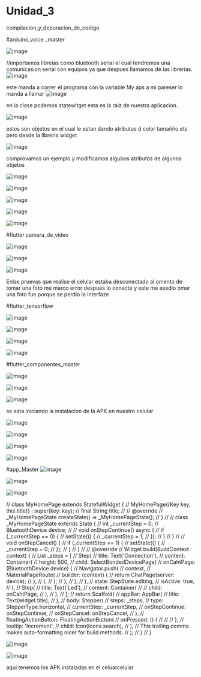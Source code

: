 # Unidad_3
compilacion_y_depuracion_de_codigo


#arduino_voice _master

![image](https://user-images.githubusercontent.com/79875834/115074877-e6059600-9ebf-11eb-913e-b4c346beb5d6.png)

//importamos libreias como bluetooth serial el cual tendremos una comunicasion serial con equipos ya que despues llamamos de las librerias.
![image](https://user-images.githubusercontent.com/79875834/115074903-f158c180-9ebf-11eb-9300-074587c7c8d9.png)

este manda a correr el programa con la variable My aps a mi pareser lo manda a llamar
![image](https://user-images.githubusercontent.com/79875834/115074940-fae22980-9ebf-11eb-8ea6-841d0f6758bb.png)

en la clase podemos statewitget esta es la raiz de nuestra aplicacion.

![image](https://user-images.githubusercontent.com/79875834/115074965-033a6480-9ec0-11eb-895c-dbfd2fb42d02.png)

estos son objetos en el cual le estan dando atributos d color tamañño ets pero desde la libreria widget

![image](https://user-images.githubusercontent.com/79875834/115075011-0fbebd00-9ec0-11eb-867b-25e5a18ddda2.png)

comprovamos un ejemplo y modificamos algubos atributos de algunos objetos

![image](https://user-images.githubusercontent.com/79875834/115075080-29f89b00-9ec0-11eb-9796-bef881bc5ae5.png)

![image](https://user-images.githubusercontent.com/79875834/115075086-2d8c2200-9ec0-11eb-88a8-969408faf5fe.png)

![image](https://user-images.githubusercontent.com/79875834/115075101-341a9980-9ec0-11eb-9b3b-9ca83f65f1eb.png)

![image](https://user-images.githubusercontent.com/79875834/115075114-3977e400-9ec0-11eb-9fc5-ce53666d7bed.png)

![image](https://user-images.githubusercontent.com/79875834/115075145-40065b80-9ec0-11eb-90ca-46a4eddb3ea7.png)

#flutter camara_de_video

![image](https://user-images.githubusercontent.com/79875834/115075174-4ac0f080-9ec0-11eb-9f49-5f1fe1e8e8b6.png)

![image](https://user-images.githubusercontent.com/79875834/115075188-514f6800-9ec0-11eb-95ad-37b4e9489a21.png)

![image](https://user-images.githubusercontent.com/79875834/115075204-56acb280-9ec0-11eb-849e-13871db2f1fd.png)

Enlas pruevas que realise el celular estaba desconectado al omento de tomar una foto me marco error despues lo conecte y este me asedio omar una foto fue porque se perdio la interfaze

#flutter_tensorflow

![image](https://user-images.githubusercontent.com/79875834/115075234-64623800-9ec0-11eb-95c5-467bae2c27ea.png)

![image](https://user-images.githubusercontent.com/79875834/115075245-6a581900-9ec0-11eb-9a91-67e2dc72dc67.png)

![image](https://user-images.githubusercontent.com/79875834/115075258-6e843680-9ec0-11eb-8d03-f3f8ea5614e6.png)

![image](https://user-images.githubusercontent.com/79875834/115075274-73e18100-9ec0-11eb-90d6-ccb8f0a42750.png)

#flutter_componentes_master

![image](https://user-images.githubusercontent.com/79875834/115075307-81970680-9ec0-11eb-9008-ce0fd9896c87.png)

![image](https://user-images.githubusercontent.com/79875834/115075320-86f45100-9ec0-11eb-9e2d-013eef1872b9.png)

![image](https://user-images.githubusercontent.com/79875834/115075338-8b206e80-9ec0-11eb-89ac-ffbc50627552.png)

se esta iniciando la instalacion de la APK en nuestro celular

![image](https://user-images.githubusercontent.com/79875834/115075374-9a072100-9ec0-11eb-9080-c604ae1d85ff.png)

![image](https://user-images.githubusercontent.com/79875834/115075400-9ecbd500-9ec0-11eb-8704-3386e82d9ff7.png)

![image](https://user-images.githubusercontent.com/79875834/115075407-a25f5c00-9ec0-11eb-9d97-ad5cdf7432ab.png)

![image](https://user-images.githubusercontent.com/79875834/115075412-a55a4c80-9ec0-11eb-81ab-bcc8829f5c4b.png)


#app_Master
![image](https://user-images.githubusercontent.com/79875834/115075433-b014e180-9ec0-11eb-921c-2d4350c34cba.png)

![image](https://user-images.githubusercontent.com/79875834/115075446-b440ff00-9ec0-11eb-9406-79b193b0e6f4.png)

![image](https://user-images.githubusercontent.com/79875834/115075468-ba36e000-9ec0-11eb-91af-da6a62c952fe.png)

// class MyHomePage extends StatefulWidget { // MyHomePage({Key key, this.title}) : super(key: key); // final String title; // // @override // _MyHomePageState createState() => _MyHomePageState(); // } // // class _MyHomePageState extends State { // int _currentStep = 0; // BluetoothDevice device; // // void onStepContinue() async { // if (_currentStep == 0) { // setState(() { // _currentStep = 1; // }); // } // } // // void onStepCancel() { // if (_currentStep == 1) { // setState(() { // _currentStep = 0; // }); // } // } // // @override // Widget build(BuildContext context) { // List _steps = [ // Step( // title: Text('Connection'), // content: Container( // height: 500, // child: SelectBondedDevicePage( // onCahtPage: (BluetoothDevice device) { // Navigator.push( // context, // MaterialPageRoute( // builder: (context) { // return ChatPage(server: device); // }, // ), // ); // }, // ), // ), // state: StepState.editing, // isActive: true, // ), // Step( // title: Text('Led'), // content: Container( // // child: onCahtPage, // ), // ), // ]; // return Scaffold( // appBar: AppBar( // title: Text(widget.title), // ), // body: Stepper( // steps: _steps, // type: StepperType.horizontal, // currentStep: _currentStep, // onStepContinue: onStepContinue, // onStepCancel: onStepCancel, // ), // floatingActionButton: FloatingActionButton( // onPressed: () { // // // }, // tooltip: 'Increment', // child: Icon(Icons.search), // ), // This trailing comma makes auto-formatting nicer for build methods. // ); // } // }

![image](https://user-images.githubusercontent.com/79875834/115075529-d33f9100-9ec0-11eb-88d9-40d8a69fd322.png)

![image](https://user-images.githubusercontent.com/79875834/115075555-dd618f80-9ec0-11eb-81f2-87fefd1e580f.png)

aqui tenemos los APK instaladas en el celuarcelular








